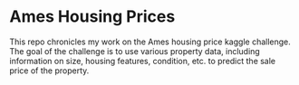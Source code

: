 # Ames Housing Prices
This repo chronicles my work on the Ames housing price kaggle challenge. The goal of the challenge is to use various property data, including information on size, housing features, condition, etc. to predict the sale price of the property.
